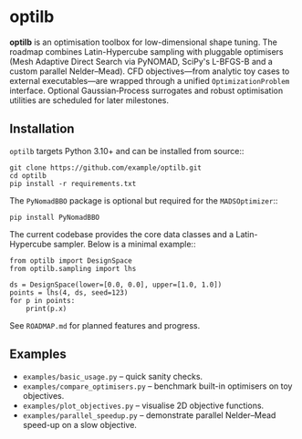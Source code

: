 # optilb

**optilb** is an optimisation toolbox for low-dimensional shape tuning.  The
roadmap combines Latin-Hypercube sampling with pluggable optimisers (Mesh
Adaptive Direct Search via PyNOMAD, SciPy's L-BFGS-B and a custom parallel
Nelder–Mead).  CFD objectives—from analytic toy cases to external executables—are
wrapped through a unified `OptimizationProblem` interface.  Optional
Gaussian‑Process surrogates and robust optimisation utilities are scheduled for
later milestones.

## Installation

`optilb` targets Python 3.10+ and can be installed from source::

    git clone https://github.com/example/optilb.git
    cd optilb
    pip install -r requirements.txt

The `PyNomadBBO` package is optional but required for the `MADSOptimizer`::

    pip install PyNomadBBO

The current codebase provides the core data classes and a Latin-Hypercube
sampler.  Below is a minimal example::

    from optilb import DesignSpace
    from optilb.sampling import lhs

    ds = DesignSpace(lower=[0.0, 0.0], upper=[1.0, 1.0])
    points = lhs(4, ds, seed=123)
    for p in points:
        print(p.x)

See `ROADMAP.md` for planned features and progress.

## Examples

- `examples/basic_usage.py` – quick sanity checks.
- `examples/compare_optimisers.py` – benchmark built-in optimisers on toy objectives.
- `examples/plot_objectives.py` – visualise 2D objective functions.
- `examples/parallel_speedup.py` – demonstrate parallel Nelder–Mead speed-up on a slow objective.
